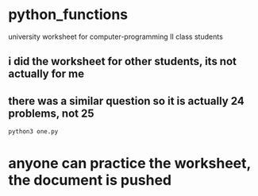# python_functions

university worksheet for computer-programming II class students

## i did the worksheet for other students, its not actually for me

## there was a similar question so it is actually 24 problems, not 25

```bash
python3 one.py
```

# anyone can practice the worksheet, the document is pushed
